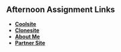 ## Afternoon Assignment Links

* **[Coolsite](https://github.com/Aulero99/coolsite)**
* **[Clonesite](https://github.com/Aulero99/clonesite)**
* **[About Me](https://github.com/Aulero99/about_me)**
* **[Partner Site](https://github.com/BlazeInGlory/teamsite)**

